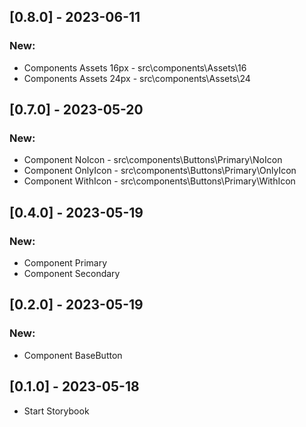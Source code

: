 ## [0.8.0] - 2023-06-11
### New: 
- Components Assets 16px - src\components\Assets\16
- Components Assets 24px - src\components\Assets\24

## [0.7.0] - 2023-05-20
### New: 
- Component NoIcon - src\components\Buttons\Primary\NoIcon
- Component OnlyIcon - src\components\Buttons\Primary\OnlyIcon
- Component WithIcon - src\components\Buttons\Primary\WithIcon

## [0.4.0] - 2023-05-19
### New: 
- Component Primary
- Component Secondary

## [0.2.0] - 2023-05-19
### New: 
- Component BaseButton

## [0.1.0] - 2023-05-18
- Start Storybook
